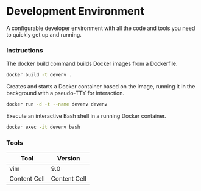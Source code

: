 # Development Environment 

A configurable developer environment with all the code and tools you need to quickly get up and running.

### Instructions
The docker build command builds Docker images from a Dockerfile.
```sh
docker build -t devenv .
```
Creates and starts a Docker container based on the image, running it in the background with a pseudo-TTY for interaction.
```sh
docker run -d -t --name devenv devenv
```
Execute an interactive Bash shell in a running Docker container.
```sh
docker exec -it devenv bash
```

### Tools

| Tool  | Version |
| ------------- | ------------- |
| vim  | 9.0  |
| Content Cell  | Content Cell  |
